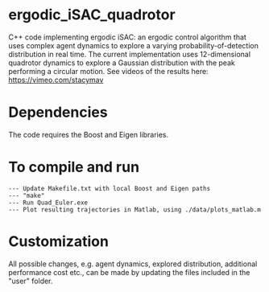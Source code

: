 # ergodic_iSAC_quadrotor
C++ code implementing ergodic iSAC: an ergodic control algorithm that uses complex agent dynamics to explore a varying probability-of-detection distribution in real time. The current implementation uses 12-dimensional quadrotor dynamics to explore a Gaussian distribution  with the peak performing a circular motion. See videos of the results here: https://vimeo.com/stacymav

# Dependencies
The code requires the Boost and Eigen libraries.

# To compile and run
	--- Update Makefile.txt with local Boost and Eigen paths
	--- "make"
	--- Run Quad_Euler.exe
	--- Plot resulting trajectories in Matlab, using ./data/plots_matlab.m

# Customization
All possible changes, e.g. agent dynamics, explored distribution, additional performance cost etc., can be made by updating the files included in the "user" folder.







